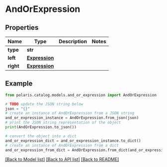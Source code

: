 # AndOrExpression


## Properties

Name | Type | Description | Notes
------------ | ------------- | ------------- | -------------
**type** | **str** |  | 
**left** | [**Expression**](Expression.md) |  | 
**right** | [**Expression**](Expression.md) |  | 

## Example

```python
from polaris.catalog.models.and_or_expression import AndOrExpression

# TODO update the JSON string below
json = "{}"
# create an instance of AndOrExpression from a JSON string
and_or_expression_instance = AndOrExpression.from_json(json)
# print the JSON string representation of the object
print(AndOrExpression.to_json())

# convert the object into a dict
and_or_expression_dict = and_or_expression_instance.to_dict()
# create an instance of AndOrExpression from a dict
and_or_expression_from_dict = AndOrExpression.from_dict(and_or_expression_dict)
```
[[Back to Model list]](../README.md#documentation-for-models) [[Back to API list]](../README.md#documentation-for-api-endpoints) [[Back to README]](../README.md)


